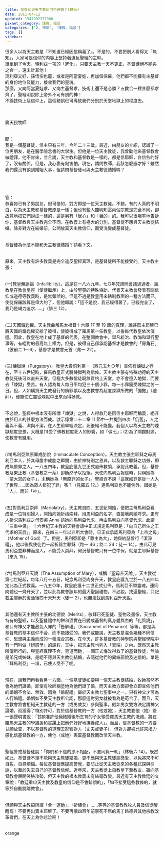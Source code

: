 ```yaml
---
title: 基督徒與天主教徒可否通婚？(轉貼)
date: 2011-04-11
updated: 1547992377000
pixnet_category: 護教、福音
categories: ['2. 神學', '護教、福音']
tags: []
sidebar: 
---
```


<p>很多人以為天主教是『不知道已經因信稱義了』，不是的，不要把別人看得太「無知」，人家可是信仰的内容上堅持著違反聖經的主幹。 <br/>單單到了今天，瑪利亞一項的「進化」，只要天主教一天不更正，基督徒絕不能與之合一，還未計其他！<br/>瑪利亞又好、孫悟空也罷，或者是阿當夏娃，再加個保羅，他們都不能擁有主基督的身份地位及能力，接收我們的靈魂。<br/>那麼，又向阿當夏娃求、又向主基督求，技術上還不是必勝？五教合一裡甚麼都求齊了，聖經明說除上帝外不可有別的神！<br/>不論技術上及信仰上，這個錯誤已可導致我們分別於天堂地獄上的程度去。<br/><!--more--><br/><br/><br/>龔天民牧師<br/><br/><br/>問：<br/>我是一個基督徒，信主只有三年，今年二十三歲。最近，由朋友的介紹，認識了一位男朋友，是在醫學院念書的大學生。但他是一位天主教徒，我曾勸他來基督教會做禮拜，他不肯來，並且說，天主教和基督教是一樣的，都是信耶穌，各信各的好了，沒有關係。但是，我心裹有點害怕，現在，請問牧師，我該怎麼辦才好？雖然我們還沒有談到婚姻大事，但請問基督徒可與天主教徒結婚嗎？<br/><br/><br/><br/>　 <br/>答：<br/>恭喜妳已有了男朋友，但可惜的，對方即是一位天主教徒。不錯，有的人真的不明白，以為天主教和基督教原是一樣；但也有些人雖明知這兩個宗教是完全不同，卻故意地把它們說成一樣的，這是另有「居心」和「目的」的。我可以很坦率地告訴你，基督教與天主教完全不同，在教義上有極大的分別，基督徒不應與天主教徒結婚。除非對方在結婚前，公開放棄天主教信仰，而受洗變成基督徒。 <br/><br/><br/>基督徒為什麼不能和天主教徒結婚？請看下文。 <br/><br/><br/>原來，天主教有許多教義是完全違反聖經真理，是基督徒所不能接受的。天主教主張： <br/><br/><br/>(一)教皇無誤論（Infallibility）。這是在一八六九年、七○年梵諦岡會議通過者，說教皇在教會皇座（使徒繼承）上，由於聖靈的特殊協助，代表天主教會發表有關信仰或道德等教義時，是無錯誤的。但這不過是教皇用來轄制教團的一種方法而已。使徒保羅該算是偉大的了，但他即說：「這不是說，我已經得著了，已經完全了，我乃是竭力追求……」（腓三 12）。 <br/><br/><br/>(二)天國鑰匙權。天主教曲解馬太福音十六章 17 至 19 節的真理，說甚麼主耶穌已將天國的鑰匙權交給了彼得，使彼得成了羅馬第一任教皇，以後每代教皇依次傳遞。因此，教皇在地上成了基督的代表，在整個教會中，舉凡統治、教誨和舉行聖事等，有絕對的最高無上權力。但是，彼得自己卻承認基督才是教會的「房角石」（彼前二 1～6），基督才是教會元首（弗一 22）。 <br/><br/><br/>(三)煉獄說（Purgatory）。教皇大貴鉤利第一（西元五九○年）宣佈有煉獄之存在，至十五世紀時，羅馬教皇正式將煉獄列為信條。天主教主張有特殊功德的天主教徒死後可以直升天堂。但極大多數信徒既無資格上天堂，亦不會墮入地獄，而要去「煉獄」受苦。有人認為每人每日平均犯三十個小罪，每一小罪需受煉獄之苦一日。但，人如購買天主教發行的贖罪票以及由教會為超度煉獄所做的「彌撒」（禮拜），便能使亡靈從煉獄中出來而得拯救。 <br/><br/><br/>不必說，聖經中根本沒有所謂「煉獄」之說，人得救乃是因信主耶穌而稱義，絕非由於用人的甚麼方法而成。啟示錄第二十二章 11 節中一共提到四次「仍舊」，人之義與不義、潔與不潔，在人生前早經決定，死後絕不能變。我個人以為天主教的煉獄超度思想，大概是(1)受了佛教超度死人的影響，如「做七」；(2)為了開闢財源，使教會有錢用。 <br/><br/><br/>(四)馬利亞無原罪成胎說（Immaculate Conception）。天主教主張主耶穌之母馬利亞本人，於其母腹中成胎之瞬間，由於神特別之恩典，以及救主耶穌之功勞，即成無原罪之人。一八五四年，教皇庇護九世正式發佈教諭，承認此教義。但，基督教及東正教（基督教之一系）卻斷然予以拒絕。天使向馬利亞報信時，只稱她為「蒙大恩的女子」，未稱她為「無原罪的女子」。聖經豈不說「這就如罪是從一人入了世界……因為眾人都犯了罪」嗎？（見羅五 12。）連馬利亞也不能例外，因她是「人」，而非「神」。 <br/><br/><br/>(五)對馬利亞崇拜（Mariolatry）。天主教自四、五世紀開始，便把主母馬利亞看成是一位特別婦人，開始向她祈禱崇拜，用馬利亞的名字，直接地向她呼求。更有人祈求馬利亞之母安娜 Anna 請她向馬利亞代求，再由馬利亞向基督代求，此謂「三重中保」。十六世紀天主教的天特會議中正式規定馬利亞是：「向自己所生之王代求的天后」。原來，在四三一年以弗所大會時，已正式承認馬利亞為「上帝之母」（Mother of God）了。但是，馬利亞即是「尊主為大」，她與約瑟曾行「潔淨禮」，他以後與使徒們一起祈禱主耶穌（路一 46；路二 24：徒一 14）。由此可見馬利亞並非神而是人，不能受人崇拜，何況基督教只有一位中保，就是主耶穌基督（來九 15）。 <br/><br/><br/>(六)馬利亞升天說（The Assumption of Mary），或稱「聖母升天說」。天主教從第七世紀起，每年八月十五日，紀念馬利亞肉身升天，教皇庇護九世於一八五四年定此為正式教義。一九五○年，教皇庇護十二世正式公佈，馬利亞不單靈魂，連同肉體也一齊升天了，並以此為教會該年的最大聖誕禮物。不必說，找遍聖經，只記載主耶穌於復活後四十天升天（徒一 2），也無法找到馬利亞升天說。 <br/><br/><br/>其他還有天主教所主張的功德說（Merits），敬拜已死聖徒、聖物及畫像，天主教特有的聖經，以及聖餐禮中的餅和酒實在已變成基督的真身體與血的「化質誽」，和只有神父才能赦免人罪的「告解禮」（Sacrament of Penance）等等，都是與基督教的基本信仰不合，而不能接受的。我們或能說，天主教是混合幾種不同信仰、思想與主義而成的一種混合宗教。在今天，許多基督教的神學院與聖經學院中有一門叫做「辨惑學」的課程，其中，把天主教也列入「異端」之內。既然天主教所傳所行的，與聖經真理不合，背道而馳，一個正式悔改得救了的基督教徒，無論是弟兄或姊妹，是絕不應與天主教徒結婚，去隨從他們的異端邪說及迷信的。單是「拜馬利亞」一項，已使人受不了呢。 <br/><br/><br/>現在，讓我們再看看另一方面。一個基督徒如要與一個天主教徒結婚，牧師當然不會為他們證婚，即使有牧師糊塗地為他們證了婚，而天主教方面卻會立即宣佈他們的婚姻不合法、無效。因為「婚配禮」屬於天主教七聖事中之一，只有神父才可為人行婚禮。婚姻如不受天主教所公認，那麼這對男女就被看為是苟合了。而且，天主教會將會拒絕天主教徒的一方（或男或女）參與聖事。假如男女雙方決定請神父證婚，而獲得了特別許可，對於信基督教的一方（他或她），天主教要他（她）簽一張聲明書說：「甘願准許他倆結婚後所生育的子女領受羅馬天主教的洗禮，將在羅馬天主教的學識裹和實踐上把他們好好地撫養成人」。而且，信基督教的一方要甘願放棄，不以基督教的道理去影響對方（丈夫或妻子），但對方卻被允許來竭力感化信基督教的一方，使他（或她）丟棄基督教而改信天主教。 <br/><br/><br/>聖經警戒基督徒說：「你們和不信的原不相配，不要同負一軛」（林後六 14）。既然如此，基督徒不單不能與天主教徒結婚，更不應與天主教徒談戀愛，以免將來不可自拔，自尋煩惱。每位基督徒應提高警覺，要防止從天主教徒來的各種試探與引誘，以至於失去自己的基督教信仰。近年來，天主教徒上自教皇下至教友，雖向基督教會展開笑臉攻勢，但天主教的根本教義未有絲毫改變。最近有天主教教廷的文章說：「教廷重申天主教及教皇的信仰是不會錯誤的」，「如不接受這些教條的，就等於自動脫離教會」。 <br/><br/><br/>但願與天主教搞所謂「合一運動」、「祈禱會」……等等的基督教教牧人員及信徒醒醒罷！不要再出賣主耶穌了。不要再讓四百年前寧死不屈的馬丁路德與其他宗教改革者們，在天上為你悲泣啊！ <br/><br/><br/>orange<br/>
</p>